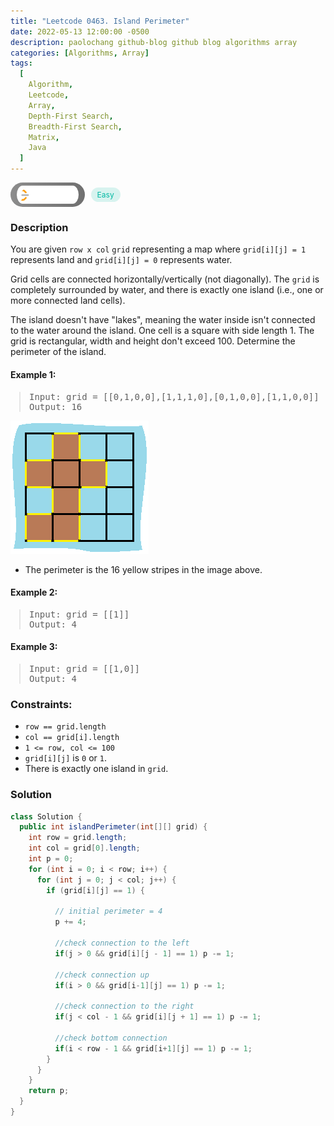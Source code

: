 ```yaml
---
title: "Leetcode 0463. Island Perimeter"
date: 2022-05-13 12:00:00 -0500
description: paolochang github-blog github blog algorithms array
categories: [Algorithms, Array]
tags:
  [
    Algorithm,
    Leetcode,
    Array,
    Depth-First Search,
    Breadth-First Search,
    Matrix,
    Java
  ]
---
```


<style type='text/css'>
blockquote {
  margin-left: 14px;
}
img {
  left: 0 !important;
  transform: none !important;
  -webkit-transform: none !important;
}
[class*="summary"] {
  display: none;
}
[class*="header"] {
  display: flex;
  flex-direction: row;
  align-items: center;
  gap: 10px;
}
[class*="leet_logo"] {
  height: 29px;
  padding: 5px 10px;
  border-radius: 21px;
  background-color: #f7f7f7;
  background: linear-gradient(90deg, rgba(80,80,80,0.65) 0%, rgba(36,36,36,0.65) 100%);
}
[class*="easy"] {
  color: #00B8A3;
  font-size: 12px;
  padding: 4px 10px;
  border-radius: 21px;
  background-color: rgba(0, 184, 163, 0.15);
}
[class*="medium"] {
  color: #FFC01E;
  font-size: 12px;
  padding: 4px 10px;
  border-radius: 21px;
  background-color: #FFC01E26;
}
</style>

<div class=summary>
  You are given `row x col` `grid` representing a map where `grid[i][j] = 1` represents land and `grid[i][j] = 0` represents water.
  
  Grid cells are connected horizontally/vertically (not diagonally).
</div>

<div id=header class=header>
  <img class=leet_logo src="/assets/img/leetcode_logo.png" alt="Leetcode" />
  <span class=easy>Easy</span>
</div>

### Description

You are given `row x col` `grid` representing a map where `grid[i][j] = 1` represents land and `grid[i][j] = 0` represents water.

Grid cells are connected horizontally/vertically (not diagonally). The `grid` is completely surrounded by water, and there is exactly one island (i.e., one or more connected land cells).

The island doesn't have "lakes", meaning the water inside isn't connected to the water around the island. One cell is a square with side length 1. The grid is rectangular, width and height don't exceed 100. Determine the perimeter of the island.

#### Example 1:

> <pre>
> Input: grid = [[0,1,0,0],[1,1,1,0],[0,1,0,0],[1,1,0,0]]
> Output: 16
> </pre>

<img src="/assets/img/leetcode_0463a.png" alt="Island Perimeter example 1" width="auto">

- The perimeter is the 16 yellow stripes in the image above.

#### Example 2:

> <pre>
> Input: grid = [[1]]
> Output: 4
> </pre>

#### Example 3:

> <pre>
> Input: grid = [[1,0]]
> Output: 4
> </pre>

### Constraints:

- `row == grid.length`
- `col == grid[i].length`
- `1 <= row, col <= 100`
- `grid[i][j]` is `0` or `1`.
- There is exactly one island in `grid`.

### Solution

```java
class Solution {
  public int islandPerimeter(int[][] grid) {
    int row = grid.length;
    int col = grid[0].length;
    int p = 0;
    for (int i = 0; i < row; i++) {
      for (int j = 0; j < col; j++) {
        if (grid[i][j] == 1) {

          // initial perimeter = 4
          p += 4;

          //check connection to the left
          if(j > 0 && grid[i][j - 1] == 1) p -= 1;

          //check connection up
          if(i > 0 && grid[i-1][j] == 1) p -= 1;

          //check connection to the right
          if(j < col - 1 && grid[i][j + 1] == 1) p -= 1;

          //check bottom connection
          if(i < row - 1 && grid[i+1][j] == 1) p -= 1;
        }
      }
    }
    return p;
  }
}
```

<script>
  const anchor = document.getElementById("header").querySelector("a");
  anchor.classList.remove("popup");
  anchor.style.cursor = "pointer";
  anchor.setAttribute("target", "_black");
  anchor.setAttribute("href", "https://leetcode.com/problems/island-perimeter/");
</script>

